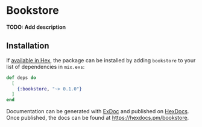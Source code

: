 # Bookstore

**TODO: Add description**

## Installation

If [available in Hex](https://hex.pm/docs/publish), the package can be installed
by adding `bookstore` to your list of dependencies in `mix.exs`:

```elixir
def deps do
  [
    {:bookstore, "~> 0.1.0"}
  ]
end
```

Documentation can be generated with [ExDoc](https://github.com/elixir-lang/ex_doc)
and published on [HexDocs](https://hexdocs.pm). Once published, the docs can
be found at <https://hexdocs.pm/bookstore>.

